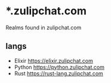 # *.zulipchat.com

Realms found in zulipchat.com

## langs

- Elixir https://elixir.zulipchat.com
- Python https://python.zulipchat.com
- Rust https://rust-lang.zulipchat.com
